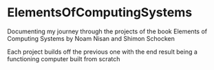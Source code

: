 # ElementsOfComputingSystems

Documenting my journey through the projects of the book Elements of Computing Systems by Noam Nisan and Shimon Schocken

Each project builds off the previous one with the end result being a functioning computer built from scratch
